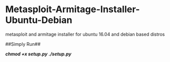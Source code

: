 # Metasploit-Armitage-Installer-Ubuntu-Debian
metasploit and armitage installer for ubuntu 16.04 and debian based distros


##Simply Run##

***chmod +x setup.py***
***./setup.py***
